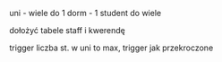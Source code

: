 uni - wiele do 1
dorm - 1 student do wiele

dołożyć tabele staff
i kwerendę

trigger liczba st. w uni to max, trigger jak przekroczone
